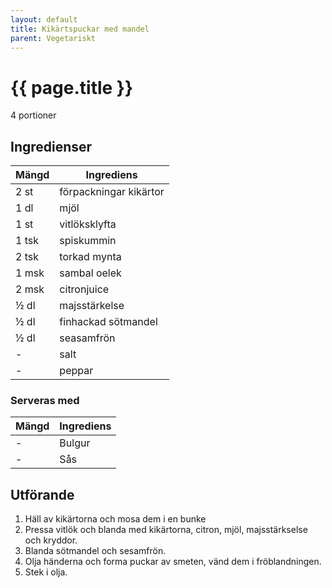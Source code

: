 ```yaml
---
layout: default
title: Kikärtspuckar med mandel
parent: Vegetariskt
---
```


# {{ page.title }}

4 portioner
## Ingredienser

Mängd|Ingrediens
------------ | -------------
2 st|förpackningar kikärtor
1 dl|mjöl
1 st|vitlöksklyfta
1 tsk|spiskummin
2 tsk|torkad mynta
1 msk|sambal oelek
2 msk|citronjuice
½ dl|majsstärkelse
½ dl|finhackad sötmandel
½ dl|seasamfrön
\-|salt
\-|peppar


### Serveras med

Mängd| Ingrediens
------------ | -------------
\-|Bulgur
\-|Sås

## Utförande
1. Häll av kikärtorna och mosa dem i en bunke
2. Pressa vitlök och blanda med kikärtorna, citron, mjöl, majsstärkselse och kryddor.
3. Blanda sötmandel och sesamfrön.
4. Olja händerna och forma puckar av smeten, vänd dem i fröblandningen.
5. Stek i olja.
